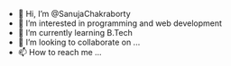 - 👋 Hi, I’m @SanujaChakraborty
- 👀 I’m interested in programming and web development
- 🌱 I’m currently learning B.Tech
- 💞️ I’m looking to collaborate on ...
- 📫 How to reach me ...

<!---
SanujaChakraborty/SanujaChakraborty is a ✨ special ✨ repository because its `README.md` (this file) appears on your GitHub profile.
You can click the Preview link to take a look at your changes.
--->
